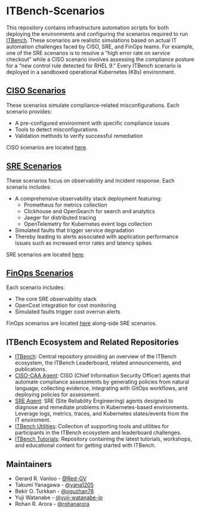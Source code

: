 # ITBench-Scenarios

This repository contains infrastructure automation scripts for both deploying the environments and configuring the scenarios required to run [ITBench](https://github.com/ITBench-Hub/ITBench).
These scenarios are realistic simulations based on actual IT automation challenges faced by CISO, SRE, and FinOps teams.
For example, one of the SRE scenarios is to resolve a “high error rate on service checkout” while a CISO scenario involves assessing the compliance posture for a “new control rule detected for RHEL 9.”
Every ITBench scenario is deployed in a sandboxed operational Kubernetes (K8s) environment.

## [CISO Scenarios](./ciso)
These scenarios simulate compliance-related misconfigurations. Each scenario provides:
- A pre-configured environment with specific compliance issues
- Tools to detect misconfigurations
- Validation methods to verify successful remediation

CISO scenarios are located [here](./ciso).

## [SRE Scenarios](./sre)
These scenarios focus on observability and incident response. Each scenario includes:
- A comprehensive observability stack deployment featuring:
  - Prometheus for metrics collection
  - Clickhouse and OpenSearch for search and analytics
  - Jaeger for distributed tracing
  - OpenTelemetry for Kubernetes event logs collection
- Simulated faults that trigger service degradation
- Thereby leading to alerts associated with application performance issues such as increased error rates and latency spikes

SRE scenarios are located [here](./sre).

## [FinOps Scenarios](./sre)
Each scenario includes:
- The core SRE observability stack
- OpenCost integration for cost monitoring
- Simulated faults trigger cost overrun alerts

FinOps scenarios are located [here](./sre) along-side SRE scenarios.

## ITBench Ecosystem and Related Repositories

- [ITBench](https://github.com/ITBench-Hub/ITBench): Central repository providing an overview of the ITBench ecosystem, the ITBench Leaderboard, related announcements, and publications.
- [CISO-CAA Agent](https://github.com/ITBench-Hub/ITBench-CISO-CAA-Agent): CISO (Chief Information Security Officer) agents that automate compliance assessments by generating policies from natural language, collecting evidence, integrating with GitOps workflows, and deploying policies for assessment.
- [SRE Agent](https://github.com/ITBench-Hub/ITBench-SRE-Agent): SRE (Site Reliability Engineering) agents designed to diagnose and remediate problems in Kubernetes-based environments. Leverage logs, metrics, traces, and Kubernetes states/events from the IT enviroment.
- [ITBench Utilities](https://github.com/ITBench-Hub/ITBench-Utilities): Collection of supporting tools and utilities for participants in the ITBench ecosystem and leaderboard challenges.
- [ITBench Tutorials](https://github.com/ITBench-Hub/ITBench-Tutorials): Repository containing the latest tutorials, workshops, and educational content for getting started with ITBench.

## Maintainers
- Gerard R. Vanloo - [@Red-GV](https://github.com/Red-GV)
- Takumi Yanagawa  - [@yana1205](https://github.com/yana1205)
- Bekir O. Turkkan - [@oguzhan78](https://github.com/oguzhan78)
- Yuji Watanabe    - [@yuji-watanabe-jp](https://github.com/yuji-watanabe-jp)
- Rohan R. Arora   - [@rohanarora](https://github.com/rohanarora)
